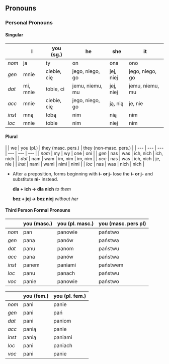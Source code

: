 ## Pronouns

### Personal Pronouns

#### Singular

|  | I | you (sg.) | he | she | it |
| --- | --- | --- | --- | --- | --- |
|  *nom*    | ja | ty | on | ona | ono |
|  *gen*    | mnie | ciebie, cię | jego, niego, go | jej, niej | jego, niego, go |
|  *dat*    | mi, mnie | tobie, ci | jemu, niemu, mu | jej, niej | jemu, niemu, mu |
|  *acc*    | mnie | ciebie, cię | jego, niego, go | ją, nią | je, nie |
|  *inst*   | mną | tobą | nim | nią | nim |
|  *loc*    | mnie | tobie | nim | niej | nim |



#### Plural

|   | we | you (pl.) | they (masc. pers.) | they (non-masc. pers.) |
| --- | --- | --- | --- | --- | --- |
|  *nom*    | my | wy | one | oni | 
|  *gen*    | nas | was | ich, nich | ich, nich |
|  *dat*    | nam | wam | im, nim | im, nim |
|  *acc*    | nas | was | ich, nich | je, nie |
|  *inst*   | nami | wami | nimi | nimi |
|  *loc*    | nas  | was | nich | nich |

*	After a preposition, forms beginning with **i- or j-** lose the **i- or j-** and substitute **ni-** instead.
	
	**dla + ich -> dla nich** *to them*

	**bez + jej -> bez niej** *without her*


#### Third Person Formal Pronouns

|   |  you (masc.) | you (pl. masc.) | you (masc. pers pl) |
| --- | --- | --- | --- |
|  *nom*    | pan | panowie | państwo |
|  *gen*    | pana | panów | państwa |
|  *dat*    | panu | panom | państwu |
|  *acc*    | pana |  panów | państwa |
|  *inst*   | panem |  paniami | państwem |
|  *loc*    | panu | panach | państwu |
|  *voc*    | panie | panowie | państwo |

|   |  you (fem.) | you (pl. fem.) |
| --- | --- | --- | 
|  *nom*    | pani | panie |
|  *gen*    | pani | pań |
|  *dat*    | pani | paniom |
|  *acc*    | panią | panie |
|  *inst*   | panią | paniami | 
|  *loc*    | pani | paniach |
|  *voc*    | pani | panie |

